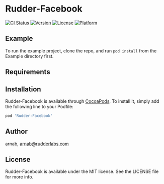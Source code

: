 # Rudder-Facebook

[![CI Status](https://img.shields.io/travis/arnab/Rudder-Facebook.svg?style=flat)](https://travis-ci.org/arnab/Rudder-Facebook)
[![Version](https://img.shields.io/cocoapods/v/Rudder-Facebook.svg?style=flat)](https://cocoapods.org/pods/Rudder-Facebook)
[![License](https://img.shields.io/cocoapods/l/Rudder-Facebook.svg?style=flat)](https://cocoapods.org/pods/Rudder-Facebook)
[![Platform](https://img.shields.io/cocoapods/p/Rudder-Facebook.svg?style=flat)](https://cocoapods.org/pods/Rudder-Facebook)

## Example

To run the example project, clone the repo, and run `pod install` from the Example directory first.

## Requirements

## Installation

Rudder-Facebook is available through [CocoaPods](https://cocoapods.org). To install
it, simply add the following line to your Podfile:

```ruby
pod 'Rudder-Facebook'
```

## Author

arnab, arnab@rudderlabs.com

## License

Rudder-Facebook is available under the MIT license. See the LICENSE file for more info.
